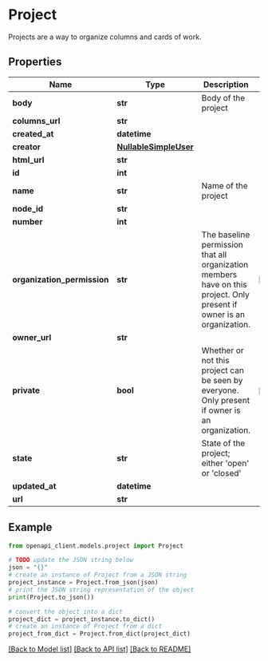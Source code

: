 # Project

Projects are a way to organize columns and cards of work.

## Properties

Name | Type | Description | Notes
------------ | ------------- | ------------- | -------------
**body** | **str** | Body of the project | 
**columns_url** | **str** |  | 
**created_at** | **datetime** |  | 
**creator** | [**NullableSimpleUser**](NullableSimpleUser.md) |  | 
**html_url** | **str** |  | 
**id** | **int** |  | 
**name** | **str** | Name of the project | 
**node_id** | **str** |  | 
**number** | **int** |  | 
**organization_permission** | **str** | The baseline permission that all organization members have on this project. Only present if owner is an organization. | [optional] 
**owner_url** | **str** |  | 
**private** | **bool** | Whether or not this project can be seen by everyone. Only present if owner is an organization. | [optional] 
**state** | **str** | State of the project; either &#39;open&#39; or &#39;closed&#39; | 
**updated_at** | **datetime** |  | 
**url** | **str** |  | 

## Example

```python
from openapi_client.models.project import Project

# TODO update the JSON string below
json = "{}"
# create an instance of Project from a JSON string
project_instance = Project.from_json(json)
# print the JSON string representation of the object
print(Project.to_json())

# convert the object into a dict
project_dict = project_instance.to_dict()
# create an instance of Project from a dict
project_from_dict = Project.from_dict(project_dict)
```
[[Back to Model list]](../README.md#documentation-for-models) [[Back to API list]](../README.md#documentation-for-api-endpoints) [[Back to README]](../README.md)


